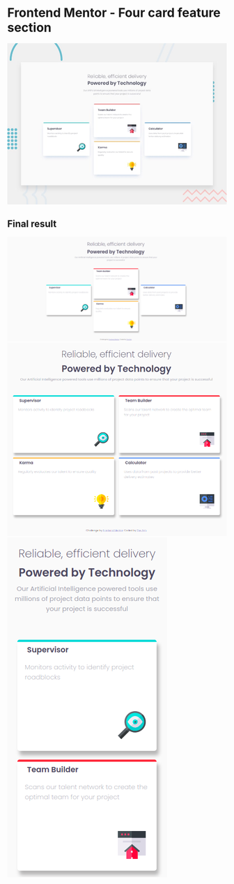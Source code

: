 # Frontend Mentor - Four card feature section

![Design preview for the Four card feature section coding challenge](./design/desktop-preview.jpg)

## Final result
![For desktop](./result/desktop.png)
![For tablet](./result/tablet.png)
![For mobile](./result/mobile1.png)